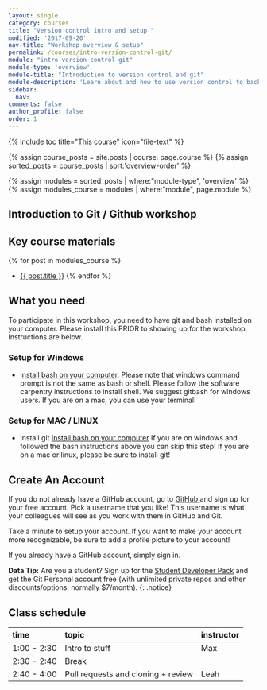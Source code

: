 ```yaml
---
layout: single
category: courses
title: "Version control intro and setup "
modified: '2017-09-20'
nav-title: "Workshop overview & setup"
permalink: /courses/intro-version-control-git/
module: "intro-version-control-git"
module-type: 'overview'
module-title: "Introduction to version control and git"
module-description: 'Learn about and how to use version control to back up your work.'
sidebar:
  nav:
comments: false
author_profile: false
order: 1
---
```


{% include toc title="This course" icon="file-text" %}

{% assign course_posts = site.posts | course: page.course %}
{% assign sorted_posts = course_posts | sort:'overview-order' %}

{% assign modules = sorted_posts | where:"module-type", 'overview' %}
{% assign modules_course = modules | where:"module", page.module %}

<div class="notice--info" markdown="1">

## <i class="fa fa-ship" aria-hidden="true"></i> Introduction to Git / Github workshop

## Key course materials

{% for post in modules_course %}
 * <a href="{{ site.url }}{{ post.permalink }}">{{ post.title }}</a>
{% endfor %}

## What you need

To participate in this workshop, you need to have git and bash installed on your
computer. Please install this PRIOR to showing up for the workshop. Instructions
are below.

### Setup for Windows

* <a href="https://swcarpentry.github.io/workshop-template/#shell" target="_blank">Install bash on your computer</a>. Please note that windows command prompt is not the same as bash or shell. Please follow the software carpentry instructions to install shell. We suggest gitbash for windows users. If you are on a mac, you can use your terminal!

### Setup for MAC / LINUX

* Install git <a href="https://swcarpentry.github.io/workshop-template/#git" target="_blank">Install bash on your computer</a> If you are on windows and
followed the bash instructions above you can skip this step! If you are on a mac or linux, please be sure to install git!


## Create An Account
If you do not already have a GitHub account, go to <a href="http://github.com" target="_blank" >GitHub </a> and sign up for
your free account. Pick a username that you like! This username is what your
colleagues will see as you work with them in GitHub and Git.

Take a minute to setup your account. If you want to make your account more
recognizable, be sure to add a profile picture to your account!

If you already have a GitHub account, simply sign in.

<i class="fa fa-star"></i> **Data Tip:** Are you a student? Sign up for the
<a href="https://education.github.com/pack" target="_blank" >Student Developer Pack</a>
and get the Git Personal account free (with unlimited private repos and other
discounts/options; normally $7/month).
{: .notice}
</div>
<!-- an overview module specifies the overview content for the course including syllabus and any assignments  module-type: 'session' specified a week or a particular set of content surrounding a topic - eg internship seminar, etc -->

## <i class="fa fa-calendar-check-o" aria-hidden="true"></i> Class schedule

| time           | topic       | instructor |
|:---------------|:----------------------------------------------------------|:--------|
| 1:00 - 2:30  | Intro to stuff                | Max    |
| 2:30 - 2:40  | Break                  |      |
| 2:40 - 4:00   | Pull requests and cloning + review | Leah  |
